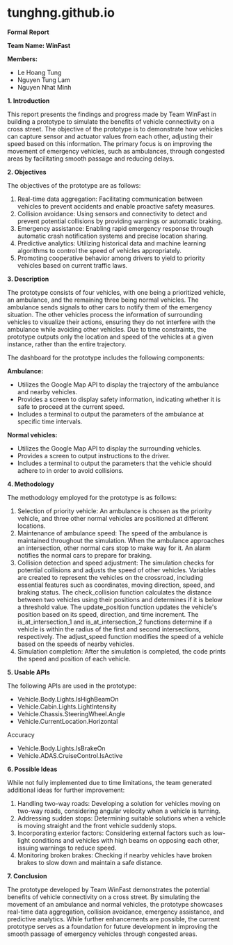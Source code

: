 # tunghng.github.io

**Formal Report**

**Team Name: WinFast**

**Members:**
- Le Hoang Tung
- Nguyen Tung Lam
- Nguyen Nhat Minh

**1. Introduction**

This report presents the findings and progress made by Team WinFast in building a prototype to simulate the benefits of vehicle connectivity on a cross street. The objective of the prototype is to demonstrate how vehicles can capture sensor and actuator values from each other, adjusting their speed based on this information. The primary focus is on improving the movement of emergency vehicles, such as ambulances, through congested areas by facilitating smooth passage and reducing delays.

**2. Objectives**

The objectives of the prototype are as follows:

1. Real-time data aggregation: Facilitating communication between vehicles to prevent accidents and enable proactive safety measures.
2. Collision avoidance: Using sensors and connectivity to detect and prevent potential collisions by providing warnings or automatic braking.
3. Emergency assistance: Enabling rapid emergency response through automatic crash notification systems and precise location sharing.
4. Predictive analytics: Utilizing historical data and machine learning algorithms to control the speed of vehicles appropriately.
5. Promoting cooperative behavior among drivers to yield to priority vehicles based on current traffic laws.

**3. Description**

The prototype consists of four vehicles, with one being a prioritized vehicle, an ambulance, and the remaining three being normal vehicles. The ambulance sends signals to other cars to notify them of the emergency situation. The other vehicles process the information of surrounding vehicles to visualize their actions, ensuring they do not interfere with the ambulance while avoiding other vehicles. Due to time constraints, the prototype outputs only the location and speed of the vehicles at a given instance, rather than the entire trajectory.

The dashboard for the prototype includes the following components:

**Ambulance:**
- Utilizes the Google Map API to display the trajectory of the ambulance and nearby vehicles.
- Provides a screen to display safety information, indicating whether it is safe to proceed at the current speed.
- Includes a terminal to output the parameters of the ambulance at specific time intervals.

**Normal vehicles:**
- Utilizes the Google Map API to display the surrounding vehicles.
- Provides a screen to output instructions to the driver.
- Includes a terminal to output the parameters that the vehicle should adhere to in order to avoid collisions.

**4. Methodology**

The methodology employed for the prototype is as follows:

1. Selection of priority vehicle: An ambulance is chosen as the priority vehicle, and three other normal vehicles are positioned at different locations.
2. Maintenance of ambulance speed: The speed of the ambulance is maintained throughout the simulation. When the ambulance approaches an intersection, other normal cars stop to make way for it. An alarm notifies the normal cars to prepare for braking.
3. Collision detection and speed adjustment: The simulation checks for potential collisions and adjusts the speed of other vehicles. Variables are created to represent the vehicles on the crossroad, including essential features such as coordinates, moving direction, speed, and braking status. The check_collision function calculates the distance between two vehicles using their positions and determines if it is below a threshold value. The update_position function updates the vehicle's position based on its speed, direction, and time increment. The is_at_intersection_1 and is_at_intersection_2 functions determine if a vehicle is within the radius of the first and second intersections, respectively. The adjust_speed function modifies the speed of a vehicle based on the speeds of nearby vehicles.
4. Simulation completion: After the simulation is completed, the code prints the speed and position of each vehicle.

**5. Usable APIs**

The following APIs are used in the prototype:

- Vehicle.Body.Lights.IsHighBeamOn
- Vehicle.Cabin.Lights.LightIntensity
- Vehicle.Chassis.SteeringWheel.Angle
- Vehicle.CurrentLocation.Horizontal

Accuracy
- Vehicle.Body.Lights.IsBrakeOn
- Vehicle.ADAS.CruiseControl.IsActive

**6. Possible Ideas**

While not fully implemented due to time limitations, the team generated additional ideas for further improvement:

1. Handling two-way roads: Developing a solution for vehicles moving on two-way roads, considering angular velocity when a vehicle is turning.
2. Addressing sudden stops: Determining suitable solutions when a vehicle is moving straight and the front vehicle suddenly stops.
3. Incorporating exterior factors: Considering external factors such as low-light conditions and vehicles with high beams on opposing each other, issuing warnings to reduce speed.
4. Monitoring broken brakes: Checking if nearby vehicles have broken brakes to slow down and maintain a safe distance.

**7. Conclusion**

The prototype developed by Team WinFast demonstrates the potential benefits of vehicle connectivity on a cross street. By simulating the movement of an ambulance and normal vehicles, the prototype showcases real-time data aggregation, collision avoidance, emergency assistance, and predictive analytics. While further enhancements are possible, the current prototype serves as a foundation for future development in improving the smooth passage of emergency vehicles through congested areas.
